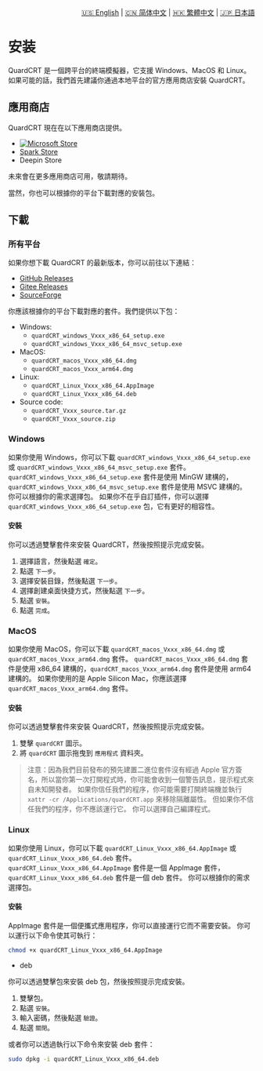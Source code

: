 <div style="text-align: right"><a href="../../en/latest/installation.html">🇺🇸 English</a> | <a href="../../zh-cn/latest/installation.html">🇨🇳 简体中文</a> | <a href="../../zh-tw/latest/installation.html">🇭🇰 繁體中文</a> | <a href="../../ja/latest/installation.html">🇯🇵 日本語</a></div>

# 安装

QuardCRT 是一個跨平台的終端模擬器，它支援 Windows、MacOS 和 Linux。如果可能的話，我們首先建議你通過本地平台的官方應用商店安裝 QuardCRT。

## 應用商店

QuardCRT 現在在以下應用商店提供。

- [![Microsoft Store](https://get.microsoft.com/images/zh-tw%20dark.svg)](https://apps.microsoft.com/detail/quardCRT/9p6102k9qb3t?mode=direct)
- [Spark Store](https://www.spark-app.store/store/application/quardcrt)
- Deepin Store

未來會在更多應用商店可用，敬請期待。

當然，你也可以根據你的平台下載對應的安裝包。

## 下載

### 所有平台

如果你想下載 QuardCRT 的最新版本，你可以前往以下連結：

- [GitHub Releases](https://github.com/QQxiaoming/quardCRT/releases)
- [Gitee Releases](https://gitee.com/QQxiaoming/quardCRT/releases)
- [SourceForge](https://sourceforge.net/projects/quardcrt/files/)

你應該根據你的平台下載對應的套件。我們提供以下包：

- Windows: 
    - `quardCRT_windows_Vxxx_x86_64_setup.exe`
    - `quardCRT_windows_Vxxx_x86_64_msvc_setup.exe`
- MacOS: 
    - `quardCRT_macos_Vxxx_x86_64.dmg`
    - `quardCRT_macos_Vxxx_arm64.dmg`
- Linux: 
    - `quardCRT_Linux_Vxxx_x86_64.AppImage`
    - `quardCRT_Linux_Vxxx_x86_64.deb`
- Source code: 
    - `quardCRT_Vxxx_source.tar.gz`
    - `quardCRT_Vxxx_source.zip`

### Windows

如果你使用 Windows，你可以下載 `quardCRT_windows_Vxxx_x86_64_setup.exe` 或 `quardCRT_windows_Vxxx_x86_64_msvc_setup.exe` 套件。 `quardCRT_windows_Vxxx_x86_64_setup.exe` 套件是使用 MinGW 建構的，`quardCRT_windows_Vxxx_x86_64_msvc_setup.exe` 套件是使用 MSVC 建構的。 你可以根據你的需求選擇包。 如果你不在乎自訂插件，你可以選擇 `quardCRT_windows_Vxxx_x86_64_setup.exe` 包，它有更好的相容性。

#### 安裝

你可以透過雙擊套件來安裝 QuardCRT，然後按照提示完成安裝。

1. 選擇語言，然後點選 `確定`。
2. 點選 `下一步`。
3. 選擇安裝目錄，然後點選 `下一步`。
4. 選擇創建桌面快捷方式，然後點選 `下一步`。
5. 點選 `安裝`。
6. 點選 `完成`。

### MacOS

如果你使用 MacOS，你可以下載 `quardCRT_macos_Vxxx_x86_64.dmg` 或 `quardCRT_macos_Vxxx_arm64.dmg` 套件。 `quardCRT_macos_Vxxx_x86_64.dmg` 套件是使用 x86_64 建構的，`quardCRT_macos_Vxxx_arm64.dmg` 套件是使用 arm64 建構的。 如果你使用的是 Apple Silicon Mac，你應該選擇 `quardCRT_macos_Vxxx_arm64.dmg` 套件。

#### 安裝

你可以透過雙擊套件來安裝 QuardCRT，然後按照提示完成安裝。

1. 雙擊 `quardCRT` 圖示。
2. 將 `quardCRT` 圖示拖曳到 `應用程式` 資料夾。

> 注意：因為我們目前發布的預先建置二進位套件沒有經過 Apple 官方簽名，所以當你第一次打開程式時，你可能會收到一個警告訊息，提示程式來自未知開發者。 如果你信任我們的程序，你可能需要打開終端機並執行 `xattr -cr /Applications/quardCRT.app` 來移除隔離屬性。 但如果你不信任我們的程序，你不應該運行它。 你可以選擇自己編譯程式。

### Linux

如果你使用 Linux，你可以下載 `quardCRT_Linux_Vxxx_x86_64.AppImage` 或 `quardCRT_Linux_Vxxx_x86_64.deb` 套件。 `quardCRT_Linux_Vxxx_x86_64.AppImage` 套件是一個 AppImage 套件，`quardCRT_Linux_Vxxx_x86_64.deb` 套件是一個 deb 套件。 你可以根據你的需求選擇包。

#### 安裝

AppImage 套件是一個便攜式應用程序，你可以直接運行它而不需要安裝。 你可以運行以下命令使其可執行：

```bash
chmod +x quardCRT_Linux_Vxxx_x86_64.AppImage
```

- deb

你可以透過雙擊包來安裝 deb 包，然後按照提示完成安裝。

1. 雙擊包。
2. 點選 `安裝`。
3. 輸入密碼，然後點選 `驗證`。
4. 點選 `關閉`。

或者你可以透過執行以下命令來安裝 deb 套件：

```bash
sudo dpkg -i quardCRT_Linux_Vxxx_x86_64.deb
```
